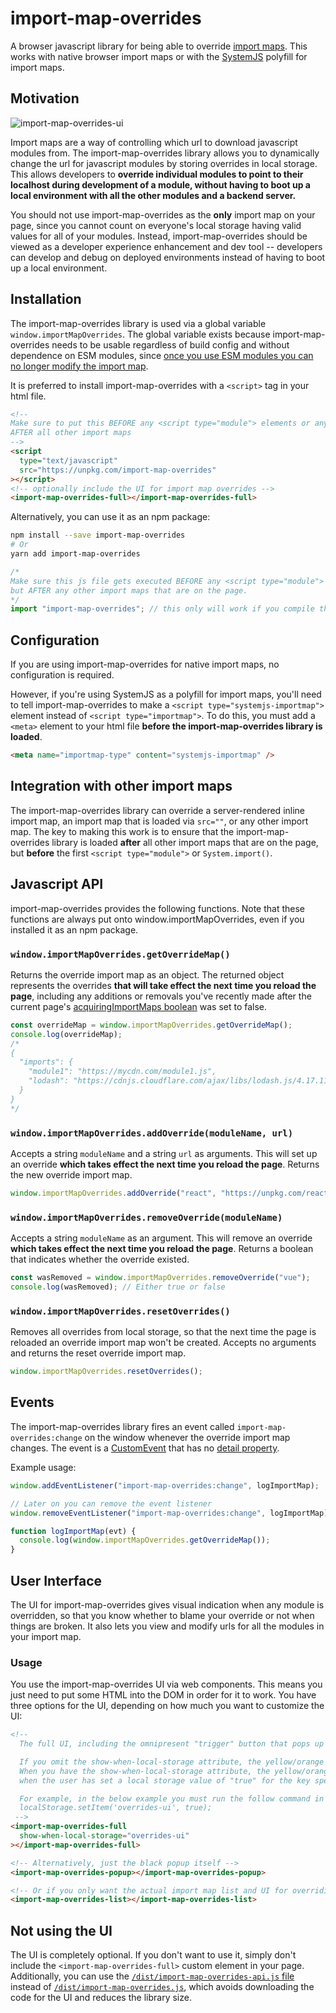 # import-map-overrides

A browser javascript library for being able to override [import maps](https://github.com/WICG/import-maps). This works
with native browser import maps or with the [SystemJS](https://github.com/systemjs/systemjs) polyfill for import maps.

## Motivation

![import-map-overrides-ui](https://user-images.githubusercontent.com/5524384/60623188-484ede80-9d9f-11e9-9c1c-cb9fb09f8bee.gif)

Import maps are a way of controlling which url to download javascript modules from. The import-map-overrides library allows you
to dynamically change the url for javascript modules by storing overrides in local storage. This allows developers to **override individual modules to point to their localhost during development of a module, without having to boot up a local environment with all the other modules and a backend server.**

You should not use import-map-overrides as the **only** import map on your page, since you cannot count on everyone's local storage having
valid values for all of your modules. Instead, import-map-overrides should be viewed as a developer experience enhancement and dev tool --
developers can develop and debug on deployed environments instead of having to boot up a local environment.

## Installation

The import-map-overrides library is used via a global variable `window.importMapOverrides`. The global variable exists because import-map-overrides needs
to be usable regardless of build config and without dependence on ESM modules, since
[once you use ESM modules you can no longer modify the import map](https://github.com/WICG/import-maps/blob/master/spec.md#acquiring-import-maps).

It is preferred to install import-map-overrides with a `<script>` tag in your html file.

```html
<!--
Make sure to put this BEFORE any <script type="module"> elements or any System.import() calls, but
AFTER all other import maps
-->
<script
  type="text/javascript"
  src="https://unpkg.com/import-map-overrides"
></script>
<!-- optionally include the UI for import map overrides -->
<import-map-overrides-full></import-map-overrides-full>
```

Alternatively, you can use it as an npm package:

```sh
npm install --save import-map-overrides
# Or
yarn add import-map-overrides
```

```js
/*
Make sure this js file gets executed BEFORE any <script type="module"> elements or any System.import() calls,
but AFTER any other import maps that are on the page.
*/
import "import-map-overrides"; // this only will work if you compile the `import` down to an iife via webpack, rollup, parcel, etc
```

## Configuration

If you are using import-map-overrides for native import maps, no configuration is required.

However, if you're using SystemJS as a polyfill for import maps, you'll need to tell import-map-overrides to make a
`<script type="systemjs-importmap">` element instead of `<script type="importmap">`. To do this, you must add a `<meta>`
element to your html file **before the import-map-overrides library is loaded**.

```html
<meta name="importmap-type" content="systemjs-importmap" />
```

## Integration with other import maps

The import-map-overrides library can override a server-rendered inline import map, an import map that is loaded via `src=""`, or
any other import map. The key to making this work is to ensure that the import-map-overrides library is loaded **after** all other
import maps that are on the page, but **before** the first `<script type="module">` or `System.import()`.

## Javascript API

import-map-overrides provides the following functions. Note that these functions are always put onto window.importMapOverrides, even
if you installed it as an npm package.

### `window.importMapOverrides.getOverrideMap()`

Returns the override import map as an object. The returned object represents the overrides
**that will take effect the next time you reload the page**, including any additions or removals you've recently made after
the current page's [acquiringImportMaps boolean](https://github.com/WICG/import-maps/blob/master/spec.md#acquiring-import-maps) was set to false.

```js
const overrideMap = window.importMapOverrides.getOverrideMap();
console.log(overrideMap);
/*
{
  "imports": {
    "module1": "https://mycdn.com/module1.js",
    "lodash": "https://cdnjs.cloudflare.com/ajax/libs/lodash.js/4.17.11/lodash.core.js"
  }
}
*/
```

### `window.importMapOverrides.addOverride(moduleName, url)`

Accepts a string `moduleName` and a string `url` as arguments. This will set up an override **which takes effect
the next time you reload the page**. Returns the new override import map.

```js
window.importMapOverrides.addOverride("react", "https://unpkg.com/react");
```

### `window.importMapOverrides.removeOverride(moduleName)`

Accepts a string `moduleName` as an argument. This will remove an override **which takes effect the next time you
reload the page**. Returns a boolean that indicates whether the override existed.

```js
const wasRemoved = window.importMapOverrides.removeOverride("vue");
console.log(wasRemoved); // Either true or false
```

### `window.importMapOverrides.resetOverrides()`

Removes all overrides from local storage, so that the next time the page is reloaded an override import map won't be created. Accepts
no arguments and returns the reset override import map.

```js
window.importMapOverrides.resetOverrides();
```

## Events

The import-map-overrides library fires an event called `import-map-overrides:change` on the window whenever the
override import map changes. The event is a [CustomEvent](https://developer.mozilla.org/en-US/docs/Web/API/CustomEvent)
that has no [detail property](https://developer.mozilla.org/en-US/docs/Web/API/CustomEvent/detail).

Example usage:

```js
window.addEventListener("import-map-overrides:change", logImportMap);

// Later on you can remove the event listener
window.removeEventListener("import-map-overrides:change", logImportMap);

function logImportMap(evt) {
  console.log(window.importMapOverrides.getOverrideMap());
}
```

## User Interface

The UI for import-map-overrides gives visual indication when any module is overridden, so that you know whether to blame your override
or not when things are broken. It also lets you view and modify urls for all the modules in your import map.

### Usage

You use the import-map-overrides UI via web components. This means you just need to put some HTML into the DOM in order for it to work.
You have three options for the UI, depending on how much you want to customize the UI:

```html
<!--
  The full UI, including the omnipresent "trigger" button that pops up the UI.

  If you omit the show-when-local-storage attribute, the yellow/orange rectangle always shows.
  When you have the show-when-local-storage attribute, the yellow/orange rectangle will only show
  when the user has set a local storage value of "true" for the key specified.

  For example, in the below example you must run the follow command in order to see the full-ui.
  localStorage.setItem('overrides-ui', true);
 -->
<import-map-overrides-full
  show-when-local-storage="overrides-ui"
></import-map-overrides-full>

<!-- Alternatively, just the black popup itself -->
<import-map-overrides-popup></import-map-overrides-popup>

<!-- Or if you only want the actual import map list and UI for overriding -->
<import-map-overrides-list></import-map-overrides-list>
```

## Not using the UI

The UI is completely optional. If you don't want to use it, simply don't include the `<import-map-overrides-full>`
custom element in your page. Additionally, you can use the
[`/dist/import-map-overrides-api.js` file](https://unpkg.com/import-map-overrides/dist/import-map-overrides-api.js)
instead of [`/dist/import-map-overrides.js`](https://unpkg.com/import-map-overrides/dist/import-map-overrides-api.js),
which avoids downloading the code for the UI and reduces the library size.

